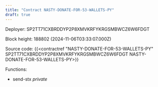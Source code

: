 ```yaml
---
title: "Contract NASTY-DONATE-FOR-53-WALLETS-PY"
draft: true
---
```

Deployer: SP2TT71CXBRDDYP2P8XMVKRFYKRGSMBWCZ6W6FDGT


 



Block height: 188802 (2024-11-06T03:33:07.000Z)

Source code: {{<contractref "NASTY-DONATE-FOR-53-WALLETS-PY" SP2TT71CXBRDDYP2P8XMVKRFYKRGSMBWCZ6W6FDGT NASTY-DONATE-FOR-53-WALLETS-PY>}}

Functions:

* send-stx _private_
